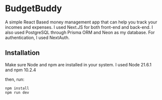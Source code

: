 # BudgetBuddy

A simple React Based money management app that can help you track your incomes and expenses. I used Next.JS for both front-end and back-end. I also used PostgreSQL through Prisma ORM and Neon as my database. For authentication, I used NextAuth.

## Installation
Make sure Node and npm are installed in your system. I used Node 21.6.1 and npm 10.2.4

then, run:
```
npm install
npm run dev
```


